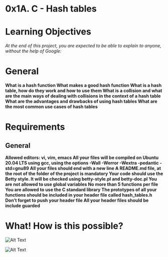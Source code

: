 # 0x1A. C - Hash tables

# Learning Objectives
*At the end of this project, you are expected to be able to explain to anyone, without the help of Google:*

# General
**What is a hash function
What makes a good hash function
What is a hash table, how do they work and how to use them
What is a collision and what are the main ways of dealing with collisions in the context of a hash table
What are the advantages and drawbacks of using hash tables
What are the most common use cases of hash tables**

# Requirements
## General
**Allowed editors: vi, vim, emacs
All your files will be compiled on Ubuntu 20.04 LTS using gcc, using the options -Wall -Werror -Wextra -pedantic -std=gnu89
All your files should end with a new line
A README.md file, at the root of the folder of the project is mandatory
Your code should use the Betty style. It will be checked using betty-style.pl and betty-doc.pl
You are not allowed to use global variables
No more than 5 functions per file
You are allowed to use the C standard library
The prototypes of all your functions should be included in your header file called hash_tables.h
Don’t forget to push your header file
All your header files should be include guarded**


# What! How is this possible?

![Alt Text](https://s3.amazonaws.com/intranet-projects-files/holbertonschool-low_level_programming/253/php.png)


![Alt Text](https://media.giphy.com/media/vFKqnCdLPNOKc/giphy.gif)
